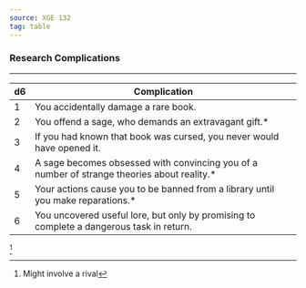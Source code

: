 ```yaml
---
source: XGE 132
tag: table
---
```


### Research Complications
---
|d6|Complication|
|----|------------|
|1|You accidentally damage a rare book.|
|2|You offend a sage, who demands an extravagant gift.* |
|3|If you had known that book was cursed, you never would have opened it.|
|4|A sage becomes obsessed with convincing you of a number of strange theories about reality.* |
|5|Your actions cause you to be banned from a library until you make reparations.* |
|6|You uncovered useful lore, but only by promising to complete a dangerous task in return.|
[^1] 

[^1]: Might involve a rival
